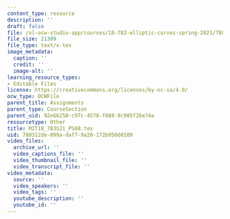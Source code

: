 ```yaml
---
content_type: resource
description: ''
draft: false
file: /ol-ocw-studio-app/courses/18-783-elliptic-curves-spring-2021/780312de099adaf79a20172b95660109_MIT18_783S21_PS8.tex
file_size: 21309
file_type: text/x-tex
image_metadata:
  caption: ''
  credit: ''
  image-alt: ''
learning_resource_types:
- Editable Files
license: https://creativecommons.org/licenses/by-nc-sa/4.0/
ocw_type: OCWFile
parent_title: Assignments
parent_type: CourseSection
parent_uid: 92e66250-c97c-4578-f088-9c985f26e74a
resourcetype: Other
title: MIT18_783S21_PS08.tex
uid: 780312de-099a-daf7-9a20-172b95660109
video_files:
  archive_url: ''
  video_captions_file: ''
  video_thumbnail_file: ''
  video_transcript_file: ''
video_metadata:
  source: ''
  video_speakers: ''
  video_tags: ''
  youtube_description: ''
  youtube_id: ''
---
```

